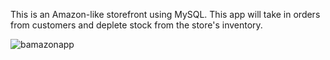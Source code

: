  This is an Amazon-like storefront using MySQL. This app will take in orders from customers and deplete stock from the store's inventory. 
 
![bamazonapp](https://user-images.githubusercontent.com/38775827/45249939-aa10fa00-b2ee-11e8-9678-4868697fdbec.gif)
